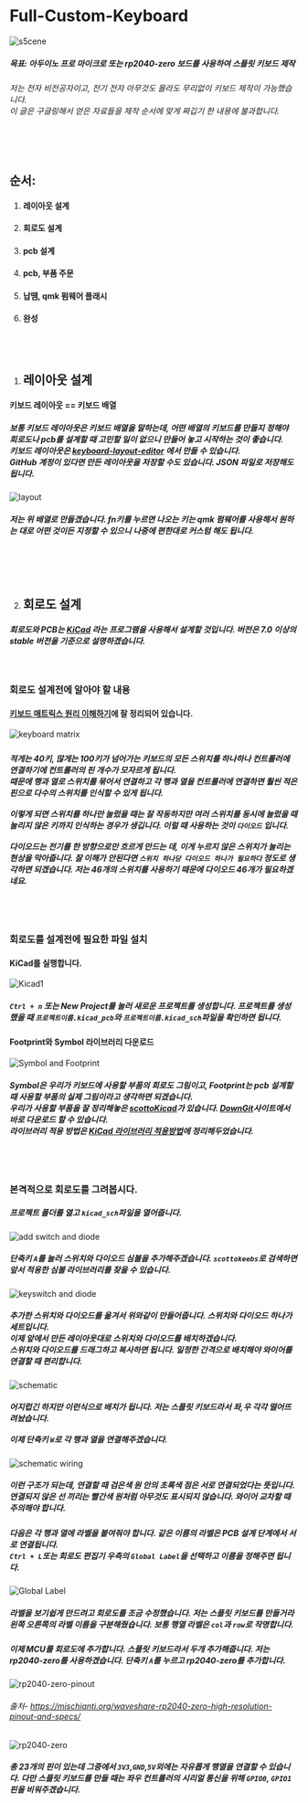 # Full-Custom-Keyboard

![s5cene](img/S5cene46.jpg)

##### 목표: 아두이노 프로 마이크로 또는 rp2040-zero 보드를 사용하여 스플릿 키보드 제작

###### 저는 전자 비전공자이고, 전기 전자 아무것도 몰라도 무리없이 키보드 제작이 가능했습니다.<br>이 글은 구글링해서 얻은 자료들을 제작 순서에 맞게 짜깁기 한 내용에 불과합니다.

<br><br>

## 순서:

1. #### 레이아웃 설계

2. #### 회로도 설계

3. #### pcb 설계

4. #### pcb, 부품 주문

5. #### 납땜, qmk 펌웨어 플래시

6. #### 완성

<br><br>

1. ## 레이아웃 설계

#### 키보드 레이아웃 == 키보드 배열

##### 보통 키보드 레이아웃은 키보드 배열을 말하는데, 어떤 배열의 키보드를 만들지 정해야 회로도나 pcb를 설계할 때 고민할 일이 없으니 만들어 놓고 시작하는 것이 좋습니다.<br>키보드 레이아웃은 [keyboard-layout-editor](http://www.keyboard-layout-editor.com/) 에서 만들 수 있습니다.<br>GitHub 계정이 있다면 만든 레이아웃을 저장할 수도 있습니다. JSON 파일로 저장해도 됩니다.

![layout](img/layout/layout.png)

##### 저는 위 배열로 만들겠습니다. fn키를 누르면 나오는 키는 qmk 펌웨어를 사용해서 원하는 대로 어떤 것이든 지정할 수 있으니 나중에 편한대로 커스텀 해도 됩니다.

<br><br><br>

2. ## 회로도 설계

##### 회로도와 PCB는 [KiCad](https://www.kicad.org/) 라는 프로그램을 사용해서 설계할 것입니다. 버전은 7.0 이상의 stable 버전을 기준으로 설명하겠습니다.

<br>

### 회로도 설계전에 알아야 할 내용

#### [키보드 매트릭스 원리 이해하기](https://m.blog.naver.com/kdahaam/221495967863)에 잘 정리되어 있습니다.

![keyboard matrix](img/schematic/schematic1.png)

##### 

##### 적게는 40키, 많게는 100키가 넘어가는 키보드의 모든 스위치를 하나하나 컨트롤러에 연결하기에 컨트롤러의 핀 개수가 모자르게 됩니다. <br>때문에 행과 열로 스위치를 묶어서 연결하고 각 행과 열을 컨트롤러에 연결하면 훨씬 적은 핀으로 다수의 스위치를 인식할 수 있게 됩니다.<br><br>이렇게 되면 스위치를 하나만 눌렀을 때는 잘 작동하지만 여러 스위치를 동시에 눌렀을 때 눌리지 않은 키까지 인식하는 경우가 생깁니다. 이럴 때 사용하는 것이 `다이오드` 입니다. <br><br>다이오드는 전기를 한 방향으로만 흐르게 만드는 데, 이게 누르지 않은 스위치가 눌리는 현상을 막아줍니다. 잘 이해가 안된다면 `스위치 하나당 다이오드 하나가 필요하다` 정도로 생각하면 되겠습니다. 저는 46개의 스위치를 사용하기 때문에 다이오드 46개가 필요하겠네요.

<br><br>

### 회로도를 설계전에 필요한 파일 설치

#### KiCad를 실행합니다.

![Kicad1](img/schematic/Kicad1.png)

##### `Ctrl + n` 또는 New Project를 눌러 새로운 프로젝트를 생성합니다. 프로젝트를 생성했을 때 `프로젝트이름.kicad_pcb`와 `프로젝트이름.kicad_sch`파일을 확인하면 됩니다.

#### Footprint와 Symbol 라이브러리 다운로드

![Symbol and Footprint](img/schematic/Kicad2.png)

##### Symbol은 우리가 키보드에 사용할 부품의 회로도 그림이고, Footprint는 pcb 설계할 때 사용할 부품의 실제 그림이라고 생각하면 되겠습니다.<br>우리가 사용할 부품을 잘 정리해놓은 [scottoKicad](https://github.com/joe-scotto/scottokeebs/tree/main/Extras/ScottoKicad)가 있습니다. [DownGit](https://minhaskamal.github.io/DownGit/#/home?url=https://github.com/joe-scotto/scottokeebs/tree/main/Extras/ScottoKicad)사이트에서 바로 다운로드 할 수 있습니다.<br>라이브러리 적용 방법은 [KiCad 라이브러리 적용방법](https://github.com/Jangmyun/Full-Custom-Keyboard/tree/main/kicadLibrary)에 정리해두었습니다.

<br><br>

### 본격적으로 회로도를 그려봅시다.

##### 프로젝트 폴더를 열고 `kicad_sch`파일을 열어줍니다.

![add switch and diode](img\schematic\Kicad3.png)

##### 단축키 `A`를 눌러 스위치와 다이오드 심볼을 추가해주겠습니다. `scottokeebs`로 검색하면 앞서 적용한 심볼 라이브러리를 찾을 수 있습니다.

![keyswitch and diode](img/schematic/Kicad4.png)

##### 추가한 스위치와 다이오드를 옮겨서 위와같이 만들어줍니다. 스위치와 다이오드 하나가 세트입니다.<br>이제 앞에서 만든 레이아웃대로 스위치와 다이오드를 배치하겠습니다.<br>스위치와 다이오드를 드래그하고 복사하면 됩니다. 일정한 간격으로 배치해야 와이어를 연결할 때 편리합니다.

![schematic](img/schematic/Kicad5.png)

##### 어지럽긴 하지만 이런식으로 배치가 됩니다. 저는 스플릿 키보드라서 좌,우 각각 떨어뜨려놨습니다.<br><br>이제 단축키 `W`로 각 행과 열을 연결해주겠습니다.

![schematic wiring](img/schematic/Kicad6.png)

##### 이런 구조가 되는데, 연결할 때 검은색 원 안의 초록색 점은 서로 연결되었다는 뜻입니다. 연결되지 않은 선 끼리는 빨간색 원처럼 아무것도 표시되지 않습니다. 와이어 교차할 때 주의해야 합니다.

##### 다음은 각 행과 열에 라벨을 붙여줘야 합니다. 같은 이름의 라벨은 PCB 설계 단계에서 서로 연결됩니다.<br>`Ctrl + L`또는 회로도 편집기 우측의 `Global Label`을 선택하고 이름을 정해주면 됩니다.

![Global Label](img/schematic/Kicad7.png)

##### 라벨을 보기쉽게 만드려고 회로도를 조금 수정했습니다. 저는 스플릿 키보드를 만들거라 왼쪽 오른쪽의 라벨 이름을 구분해줬습니다. 보통 행열 라벨은 `col`과 `row`로 작명합니다.

##### 이제 MCU를 회로도에 추가합니다. 스플릿 키보드라서 두개 추가해줍니다. 저는 rp2040-zero를 사용하겠습니다. 단축키 `A`를 누르고 rp2040-zero를 추가합니다.

![rp2040-zero-pinout](img/schematic/rp2040ZeroPinout.png)

###### 출처- https://mischianti.org/waveshare-rp2040-zero-high-resolution-pinout-and-specs/

![rp2040-zero](img/schematic/rp2040zero.png)

##### 총 23개의 핀이 있는데 그중에서 `3V3`,`GND`,`5V`외에는 자유롭게 행열을 연결할 수 있습니다. 다만 스플릿 키보드를 만들 때는 좌우 컨트롤러의 시리얼 통신을 위해 `GPIO0`, `GPIO1` 핀을 비워주겠습니다.
